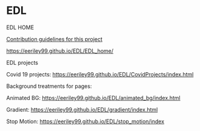 # EDL

EDL HOME

[Contribution guidelines for this project](/EDL/EDL_home)

https://eeriley99.github.io/EDL/EDL_home/

EDL projects

Covid 19 projects: https://eeriley99.github.io/EDL/CovidProjects/index.html

Background treatments for pages:

Animated BG: https://eeriley99.github.io/EDL/animated_bg/index.html

Gradient: https://eeriley99.github.io/EDL/gradient/index.html

Stop Motion: https://eeriley99.github.io/EDL/stop_motion/index
